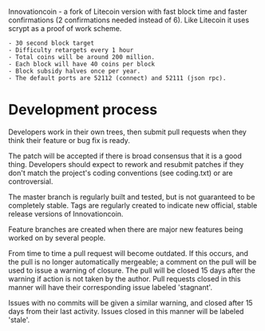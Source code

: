 Innovationcoin - a fork of Litecoin version with fast block time and faster confirmations (2 confirmations needed instead of 6). Like Litecoin it uses scrypt as a proof of work scheme.

	- 30 second block target
	- Difficulty retargets every 1 hour
	- Total coins will be around 200 million. 
	- Each block will have 40 coins per block
	- Block subsidy halves once per year.
	- The default ports are 52112 (connect) and 52111 (json rpc).


Development process
===================

Developers work in their own trees, then submit pull requests when
they think their feature or bug fix is ready.

The patch will be accepted if there is broad consensus that it is a
good thing.  Developers should expect to rework and resubmit patches
if they don't match the project's coding conventions (see coding.txt)
or are controversial.

The master branch is regularly built and tested, but is not guaranteed
to be completely stable. Tags are regularly created to indicate new
official, stable release versions of Innovationcoin.

Feature branches are created when there are major new features being
worked on by several people.

From time to time a pull request will become outdated. If this occurs, and
the pull is no longer automatically mergeable; a comment on the pull will
be used to issue a warning of closure. The pull will be closed 15 days
after the warning if action is not taken by the author. Pull requests closed
in this manner will have their corresponding issue labeled 'stagnant'.

Issues with no commits will be given a similar warning, and closed after
15 days from their last activity. Issues closed in this manner will be 
labeled 'stale'. 
